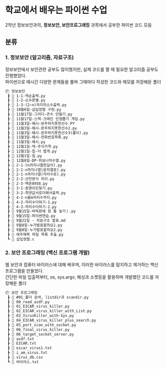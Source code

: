 # 학교에서 배우는 파이썬 수업

2학년 정보보안과의, **정보보안, 보안프로그래밍** 과목에서 공부한 파이썬 코드 모음 

## 분류

### 1. 정보보안 (알고리즘, 자료구조)

정보보안에서 보안관련 공부도 많이했지만, 실제 코드를 짤 때 필요한 알고리즘 공부도 진행했었다.  
파이썬으로 매시간 다양한 문제들을 풀며 그때마다 작성한 코드와 메모를 저장해둔 폴더

```markdown
📦 정보보안
 ┣ 📜 1-1-역순출력.py
 ┣ 📜 1-2-소수판별.py
 ┣ 📜 1-3-(2~n)까지의소수출력.py
 ┣ 📜 10월6일-삽입정렬 구현.py
 ┣ 📜 11월17일-그리디-큰수 만들기.py
 ┣ 📜 11월17일-스텍-크레인 인형뽑기 게임.py
 ┣ 📜 11월3일-해시-완주하지못한선수.PY
 ┣ 📜 11월3일-해시-완주하지못한선수2.py
 ┣ 📜 11월3일-해시-완주하지못한선수3(풀이).py
 ┣ 📜 11월3일-해시-전화번호목록.py
 ┣ 📜 11월3일-해시.py
 ┣ 📜 12월1일-덱-주식가격.py
 ┣ 📜 12월1일-힙-더 맵게.py
 ┣ 📜 12월1일-힙.py
 ┣ 📜 12월8일-DP-피보나치수열.py
 ┣ 📜 2-1-(n까지나열한길이).py
 ┣ 📜 2-1-n까지나열(문자열로).py
 ┣ 📜 2-1-n까지나열(자리수로).py
 ┣ 📜 2-2-선언방식 차이.py
 ┣ 📜 2-3-백준8958.py
 ┣ 📜 3-1-동명이인찾기.py
 ┣ 📜 3-2-최댓값서로더해서출력.py
 ┣ 📜 4-1-n을m자리수까지.py
 ┣ 📜 4-2-자리수더하기-1.py
 ┣ 📜 4-3-자리수더하기-2.py
 ┣ 📜 9월15일-바둑판에 흰 돌 놓기ㅣ.py
 ┣ 📜 9월15일-파이썬연습.py
 ┣ 📜 9월22일 - 자료구조 발표.md
 ┣ 📜 9월8일-누가발표할까요1.py
 ┣ 📜 9월8일-누가발표할까요2.py
 ┣ 📜 레주메북 파일 목록 추출.py
 ┗ 📜 삽입정렬.c
```

### 2. 보안 프로그래밍 (백신 프로그램 개발)

웹 보안과 컴퓨터 바이러스에 대해 배우며, 이러한 바이러스를 탐지하고 제거하는 백신 프로그램을 만들었다.  
간단한 파일 입출력부터, os, sys.argv, 해싱과 소켓등을 활용하며 개발했던 코드를 저장해둔 폴더 

```markdown
📦 보안 프로그래밍
 ┣ 📜 #01_폴더 검색, listdir과 scandir.py
 ┣ 📜 00_read_asdf.py
 ┣ 📜 01_EICAR_virus_killer.py
 ┣ 📜 02_EICAR_virus_killer_with_List.py
 ┣ 📜 03_VirusKiller_with-Sys.py
 ┣ 📜 04_EICAR_virus_killer_plus_search.py
 ┣ 📜 05_port_scan_with_socket.py
 ┣ 📜 06_final_virus_killer.py
 ┣ 📜 06_target_socket_server.py
 ┣ 📜 asdf.txt
 ┣ 📜 EICAR.txt
 ┣ 📜 eicar_virus1.txt
 ┣ 📜 i_am_virus.txt
 ┣ 📜 virus_db.csv
 ┗ 📜 바이러스.txt
```
